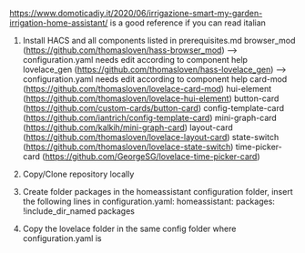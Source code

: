 https://www.domoticadiy.it/2020/06/irrigazione-smart-my-garden-irrigation-home-assistant/ is a good reference if you can read italian

1. Install HACS and all components listed in prerequisites.md
    browser_mod (https://github.com/thomasloven/hass-browser_mod) --> configuration.yaml needs edit according to component help
    lovelace_gen (https://github.com/thomasloven/hass-lovelace_gen) --> configuration.yaml needs edit according to component help
    card-mod (https://github.com/thomasloven/lovelace-card-mod)
    hui-element (https://github.com/thomasloven/lovelace-hui-element)
    button-card (https://github.com/custom-cards/button-card)
    config-template-card (https://github.com/iantrich/config-template-card)
    mini-graph-card (https://github.com/kalkih/mini-graph-card)
    layout-card (https://github.com/thomasloven/lovelace-layout-card)
    state-switch (https://github.com/thomasloven/lovelace-state-switch)
    time-picker-card (https://github.com/GeorgeSG/lovelace-time-picker-card)
    
2. Copy/Clone repository locally

3. Create folder packages in the homeassistant configuration folder, insert the following lines in configuration.yaml:
homeassistant:
  packages: !include_dir_named packages
  
4. Copy the lovelace folder in the same config folder where configuration.yaml is

